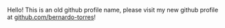 Hello! This is an old github profile name, please visit my new github profile at [github.com/bernardo-torres](https://github.com/bernardo-torres)!

